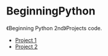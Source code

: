 # BeginningPython
《Beginning Python 2nd》Projects code.
- [Project 1 ](./Project_1_Instant_Markup/)
- [Project 2 ](./Project_2_Painting_a_Pretty_Picture/)
